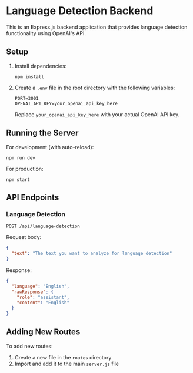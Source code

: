 # Language Detection Backend

This is an Express.js backend application that provides language detection functionality using OpenAI's API.

## Setup

1. Install dependencies:
   ```
   npm install
   ```

2. Create a `.env` file in the root directory with the following variables:
   ```
   PORT=3001
   OPENAI_API_KEY=your_openai_api_key_here
   ```
   Replace `your_openai_api_key_here` with your actual OpenAI API key.

## Running the Server

For development (with auto-reload):
```
npm run dev
```

For production:
```
npm start
```

## API Endpoints

### Language Detection

`POST /api/language-detection`

Request body:
```json
{
  "text": "The text you want to analyze for language detection"
}
```

Response:
```json
{
  "language": "English",
  "rawResponse": {
    "role": "assistant",
    "content": "English"
  }
}
```

## Adding New Routes

To add new routes:
1. Create a new file in the `routes` directory
2. Import and add it to the main `server.js` file 